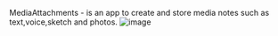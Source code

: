 MediaAttachments - is an app to create and store media notes such as text,voice,sketch and photos.
![image](https://github.com/shashluchok/MediaAttachments/assets/53491346/e0b79eb7-e29f-4072-9356-a13f51ea4564)

